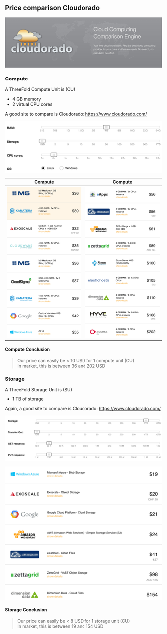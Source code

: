 ## Price comparison Cloudorado

![](img/cloudorado.jpg)

### Compute

A ThreeFold Compute Unit is (CU)

- 4 GB memory
- 2 virtual CPU cores

A good site to compare is Cloudorado: https://www.cloudorado.com/

![](img/cloudorado_compute_choices.jpg ':size=600x240')

| Compute                           | Compute                           |
| --------------------------------- | --------------------------------- |
| ![](img/cloudorado_compute_1.jpg) | ![](img/cloudorado_compute_2.jpg) |


#### Compute Conclusion

> Our price can easily be < 10 USD for 1 compute unit (CU) <BR>
> In market, this is between 36 and 202 USD

### Storage

A ThreeFold Storage Unit is (SU)

- 1 TB of storage

Again, a good site to compare is Cloudorado: https://www.cloudorado.com/

![](img/cloudorado_storage_choices.jpg ':size=600x270')

![](img/cloudorado_storage_1.jpg ':size=500x610')

#### Storage Conclusion

> Our price can easily be < 8 USD for 1 storage unit (CU) <BR>
> In market, this is between 19 and 154 USD

